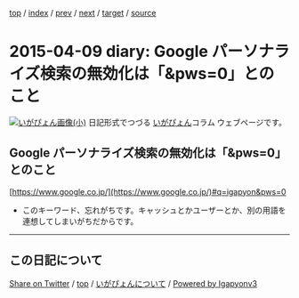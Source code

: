 [top](../index.html) 
 / [index](index.html) 
 / [prev](ig150408.html) 
 / [next](ig150412.html) 
 / [target](https://igapyon.github.io/diary/2015/ig150409.html) 
 / [source](https://github.com/igapyon/diary/blob/gh-pages/2015/ig150409.src.md) 

2015-04-09 diary: Google パーソナライズ検索の無効化は「&pws=0」とのこと
=====================================================================================================
[![いがぴょん画像(小)](https://igapyon.github.io/diary/images/iga200306s.jpg "いがぴょん")](https://igapyon.github.io/diary/memo/memoigapyon.html) 日記形式でつづる [いがぴょん](https://igapyon.github.io/diary/memo/memoigapyon.html)コラム ウェブページです。

## Google パーソナライズ検索の無効化は「&pws=0」とのこと

[https://www.google.co.jp/](https://www.google.co.jp/)#q=igapyon&pws=0


* このキーワード、忘れがちです。キャッシュとかユーザーとか、別の用語を連想してしまいがちだからです。


----------------------------------------------------------------------------------------------------

## この日記について

[Share on Twitter](https://twitter.com/intent/tweet?hashtags=igapyon%2Cdiary%2C%E3%81%84%E3%81%8C%E3%81%B4%E3%82%87%E3%82%93&text=Google+%E3%83%91%E3%83%BC%E3%82%BD%E3%83%8A%E3%83%A9%E3%82%A4%E3%82%BA%E6%A4%9C%E7%B4%A2%E3%81%AE%E7%84%A1%E5%8A%B9%E5%8C%96%E3%81%AF%E3%80%8C%26pws%3D0%E3%80%8D%E3%81%A8%E3%81%AE%E3%81%93%E3%81%A8&url=https%3A%2F%2Figapyon.github.io%2Fdiary%2F2015%2Fig150409.html) / [top](../index.html) / [いがぴょんについて](https://igapyon.github.io/diary/memo/memoigapyon.html) / [Powered by Igapyonv3](https://github.com/igapyon/igapyonv3)
